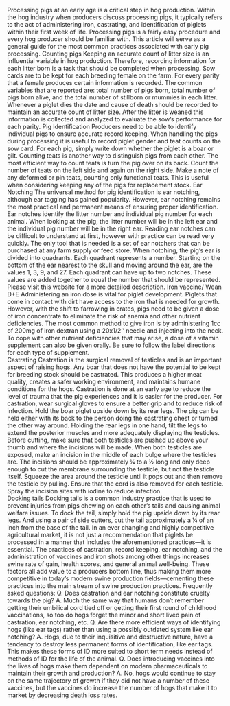 Processing pigs at an early age is a critical step in hog production. Within the hog industry when producers discuss processing pigs, it typically refers to the act of administering iron, castrating, and identification of piglets within their first week of life. Processing pigs is a fairly easy procedure and every hog producer should be familiar with. This article will serve as a general guide for the most common practices associated with early pig processing. 
Counting pigs
Keeping an accurate count of litter size is an influential variable in hog production. Therefore, recording information for each litter born is a task that should be completed when processing. Sow cards are to be kept for each breeding female on the farm. For every parity that a female produces certain information is recorded. The common variables that are reported are: total number of pigs born, total number of pigs born alive, and the total number of stillborn or mummies in each litter. Whenever a piglet dies the date and cause of death should be recorded to maintain an accurate count of litter size. After the litter is weaned this information is collected and analyzed to evaluate the sow’s performance for each parity. 
Pig Identification 
Producers need to be able to identify individual pigs to ensure accurate record keeping. When handling the pigs during processing it is useful to record piglet gender and teat counts on the sow card. For each pig, simply write down whether the piglet is a boar or gilt. Counting teats is another way to distinguish pigs from each other. The most efficient way to count teats is turn the pig over on its back. Count the number of teats on the left side and again on the right side. Make a note of any deformed or pin teats, counting only functional teats. This is useful when considering keeping any of the pigs for replacement stock. 
Ear Notching 
 The universal method for pig identification is ear notching, although ear tagging has gained popularity. However, ear notching remains the most practical and permanent means of ensuring proper identification. Ear notches identify the litter number and individual pig number for each animal. When looking at the pig, the litter number will be in the left ear and the individual pig number will be in the right ear. Reading ear notches can be difficult to understand at first, however with practice can be read very quickly. The only tool that is needed is a set of ear notchers that can be purchased at any farm supply or feed store. When notching, the pig’s ear is divided into quadrants. Each quadrant represents a number. Starting on the bottom of the ear nearest to the skull and moving around the ear, are the values 1, 3, 9, and 27. Each quadrant can have up to two notches. These values are added together to equal the number that should be represented. Please visit this website for a more detailed description. 
Iron vaccine/ Wean D+E 
Administering an iron dose is vital for piglet development. Piglets that come in contact with dirt have access to the iron that is needed for growth. However, with the shift to farrowing in crates, pigs need to be given a dose of iron concentrate to eliminate the risk of anemia and other nutrient deficiencies. The most common method to give iron is by administering 1cc of 200mg of iron dextran using a 20x1/2’’ needle and injecting into the neck. To cope with other nutrient deficiencies that may arise, a dose of a vitamin supplement can also be given orally. Be sure to follow the label directions for each type of supplement.  
Castrating
Castration is the surgical removal of testicles and is an important aspect of raising hogs. Any boar that does not have the potential to be kept for breeding stock should be castrated. This produces a higher meat quality, creates a safer working environment, and maintains humane conditions for the hogs. Castration is done at an early age to reduce the level of trauma that the pig experiences and it is easier for the producer. For castration, wear surgical gloves to ensure a better grip and to reduce risk of infection. Hold the boar piglet upside down by its rear legs. The pig can be held either with its back to the person doing the castrating chest or turned the other way around. Holding the rear legs in one hand, tilt the legs to extend the posterior muscles and more adequately displaying the testicles. Before cutting, make sure that both testicles are pushed up above your thumb and where the incisions will be made. When both testicles are exposed, make an incision in the middle of each bulge where the testicles are. The incisions should be approximately ¼ to a ½ long and only deep enough to cut the membrane surrounding the testicle, but not the testicle itself. Squeeze the area around the testicle until it pops out and then remove the testicle by pulling. Ensure that the cord is also removed for each testicle. Spray the incision sites with iodine to reduce infection.   
Docking tails 
Docking tails is a common industry practice that is used to prevent injuries from pigs chewing on each other’s tails and causing animal welfare issues. To dock the tail, simply hold the pig upside down by its rear legs. And using a pair of side cutters, cut the tail approximately a ¼ of an inch from the base of the tail. 
In an ever changing and highly competitive agricultural market, it is not just a recommendation that piglets be processed in a manner that includes the aforementioned practices—it is essential. The practices of castration, record keeping, ear notching, and the administration of vaccines and iron shots among other things increases swine rate of gain, health scores, and general animal well-being. These factors all add value to a producers bottom line, thus making them more competitive in today’s modern swine production fields—cementing these practices into the main stream of swine production practices.
Frequently asked questions: 
Q. Does castration and ear notching constitute cruelty towards the pig?
A. Much the same way that humans don’t remember getting their umbilical cord tied off or getting their first round of childhood vaccinations, so too do hogs forget the minor and short lived pain of castration, ear notching, etc.
Q. Are there more efficient ways of identifying hogs (like ear tags) rather than using a possibly outdated system like ear notching?
A. Hogs, due to their inquisitive and destructive nature, have a tendency to destroy less permanent forms of identification, like ear tags. This makes these forms of ID more suited to short term needs instead of methods of ID for the life of the animal.
Q. Does introducing vaccines into the lives of hogs make them dependent on modern pharmaceuticals to maintain their growth and production?
A. No, hogs would continue to stay on the same trajectory of growth if they did not have a number of these vaccines, but the vaccines do increase the number of hogs that make it to market by decreasing death loss rates.
